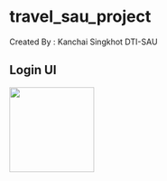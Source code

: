 # travel_sau_project

Created By : Kanchai Singkhot DTI-SAU

## Login UI

<img src="https://github.com/6552410005/dti_like_project/assets/113956880/d4bd6d4c-f356-494b-82d7-085aa7a6b8d9" width="150px">
